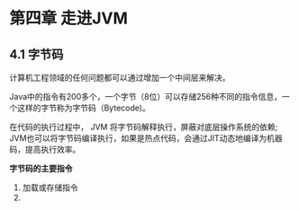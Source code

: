 # 第四章 走进JVM

## 4.1 字节码

计算机工程领域的任何问题都可以通过增加一个中间层来解决。

Java中的指令有200多个，一个字节（8位）可以存储256种不同的指令信息，一个这样的字节称为字节码（Bytecode)。

在代码的执行过程中， JVM 将字节码解释执行，屏蔽对底层操作系统的依赖; JVM也可以将字节码编译执行，如果是热点代码，会通过JIT动态地编译为机器码，提高执行效率。

**字节码的主要指令**

1. 加载或存储指令
2. 

